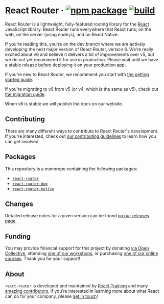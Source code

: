 # React Router &middot; [![npm package][npm-badge]][npm] [![build][build-badge]][build]

[npm-badge]: https://img.shields.io/npm/v/history.svg?style=flat-square
[npm]: https://www.npmjs.org/package/react-router
[build-badge]: https://img.shields.io/github/workflow/status/remix-run/react-router/test/dev
[build]: https://github.com/remix-run/react-router/actions/workflows/test.yml

React Router is a lightweight, fully-featured routing library for the [React](https://reactjs.org) JavaScript library. React Router runs everywhere that React runs; on the web, on the server (using node.js), and on React Native.

If you're reading this, you're on the dev branch where we are actively developing the next major version of React Router, version 6. We're really excited about v6 and believe it delivers a lot of improvements over v5, but we do not yet recommend it for use in production. Please wait until we have a stable release before deploying it on your production app.

If you're new to React Router, we recommend you start with [the getting started guide](/docs/installation/getting-started.md).

If you're migrating to v6 from v5 (or v4, which is the same as v5), check out [the migration guide](/docs/advanced-guides/migrating-5-to-6.md).

When v6 is stable we will publish the docs on our website.

## Contributing

There are many different ways to contribute to React Router's development. If you're interested, check out [our contributing guidelines](CONTRIBUTING.md) to learn how you can get involved.

## Packages

This repository is a monorepo containing the following packages:

- [`react-router`](/packages/react-router)
- [`react-router-dom`](/packages/react-router-dom)
- [`react-router-native`](/packages/react-router-native)

## Changes

Detailed release notes for a given version can be found [on our releases page](https://github.com/remix-run/react-router/releases).

## Funding

You may provide financial support for this project by donating [via Open Collective](https://opencollective.com/react-router), attending [one of our workshops](https://reacttraining.com/workshops/), or purchasing [one of our online courses](https://reacttraining.com/courses/). Thank you for your support!

## About

`react-router` is developed and maintained by [React Training](https://reacttraining.com) and many [amazing contributors](https://github.com/remix-run/react-router/graphs/contributors).  If you're interested in learning more about what React can do for your company, please [get in touch](mailto:hello@reacttraining.com)!